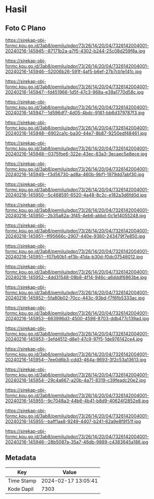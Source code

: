 # Hasil

## Foto C Plano

https://sirekap-obj-formc.kpu.go.id/3ab8/pemilu/pdpr/73/26/14/20/04/7326142004001-20240216-145945--87171b2a-a7f5-4302-b244-25c08d259f8a.jpg

https://sirekap-obj-formc.kpu.go.id/3ab8/pemilu/pdpr/73/26/14/20/04/7326142004001-20240216-145946--52006b26-591f-4af5-b6ef-27b7cb1e141c.jpg

https://sirekap-obj-formc.kpu.go.id/3ab8/pemilu/pdpr/73/26/14/20/04/7326142004001-20240216-145947--fd451966-1d5f-47c3-968a-e39a1770d58c.jpg

https://sirekap-obj-formc.kpu.go.id/3ab8/pemilu/pdpr/73/26/14/20/04/7326142004001-20240216-145947--1d596df7-4d05-4bdc-9161-bb6d379787f3.jpg

https://sirekap-obj-formc.kpu.go.id/3ab8/pemilu/pdpr/73/26/14/20/04/7326142004001-20240216-145948--6902ca1c-ba30-44e7-8b87-9250edf48461.jpg

https://sirekap-obj-formc.kpu.go.id/3ab8/pemilu/pdpr/73/26/14/20/04/7326142004001-20240216-145948--0375fbe6-322e-43ec-83a3-3ecaec5e8ece.jpg

https://sirekap-obj-formc.kpu.go.id/3ab8/pemilu/pdpr/73/26/14/20/04/7326142004001-20240216-145949--f3d56730-ad8a-460b-9bf1-1979dd7abf30.jpg

https://sirekap-obj-formc.kpu.go.id/3ab8/pemilu/pdpr/73/26/14/20/04/7326142004001-20240216-145950--5c468591-6520-4a48-8c2c-e182a3d6fd0d.jpg

https://sirekap-obj-formc.kpu.go.id/3ab8/pemilu/pdpr/73/26/14/20/04/7326142004001-20240216-145950--2b35a82a-3f45-4eb6-abbd-0c1e14055248.jpg

https://sirekap-obj-formc.kpu.go.id/3ab8/pemilu/pdpr/73/26/14/20/04/7326142004001-20240216-145951--ff95666c-2907-440e-9360-243479f7e850.jpg

https://sirekap-obj-formc.kpu.go.id/3ab8/pemilu/pdpr/73/26/14/20/04/7326142004001-20240216-145951--f07b60b1-ef3b-41da-b30d-f0dc07546012.jpg

https://sirekap-obj-formc.kpu.go.id/3ab8/pemilu/pdpr/73/26/14/20/04/7326142004001-20240216-145952--4dd31548-08b8-4f14-946c-a6dddf6863be.jpg

https://sirekap-obj-formc.kpu.go.id/3ab8/pemilu/pdpr/73/26/14/20/04/7326142004001-20240216-145952--5fa80b02-70cc-443c-93bd-f7f6fb5333ac.jpg

https://sirekap-obj-formc.kpu.go.id/3ab8/pemilu/pdpr/73/26/14/20/04/7326142004001-20240216-145953--663996d3-4500-4598-8703-ddb477c139ad.jpg

https://sirekap-obj-formc.kpu.go.id/3ab8/pemilu/pdpr/73/26/14/20/04/7326142004001-20240216-145953--3efd4512-d8e1-47c9-97f5-1de976142ce4.jpg

https://sirekap-obj-formc.kpu.go.id/3ab8/pemilu/pdpr/73/26/14/20/04/7326142004001-20240216-145954--7ee0d6b3-cdd3-464a-9693-3f2c53a13613.jpg

https://sirekap-obj-formc.kpu.go.id/3ab8/pemilu/pdpr/73/26/14/20/04/7326142004001-20240216-145954--29c4a667-a20b-4a71-8319-c39feadc20e2.jpg

https://sirekap-obj-formc.kpu.go.id/3ab8/pemilu/pdpr/73/26/14/20/04/7326142004001-20240216-145955--9c7048a3-44b6-4b41-b8d9-40624f2852e8.jpg

https://sirekap-obj-formc.kpu.go.id/3ab8/pemilu/pdpr/73/26/14/20/04/7326142004001-20240216-145955--baff1aa8-9249-4407-b241-62a9e8f9f51f.jpg

https://sirekap-obj-formc.kpu.go.id/3ab8/pemilu/pdpr/73/26/14/20/04/7326142004001-20240216-145946--28b5087a-35a7-46db-9889-c4383645a186.jpg


## Metadata

| Key        | Value               |
| ---------- | ------------------- |
| Time Stamp | 2024-02-17 13:05:41 |
| Kode Dapil | 7303                |



